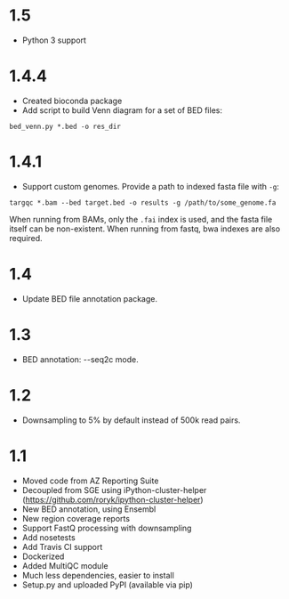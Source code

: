 # 1.5
- Python 3 support

# 1.4.4
- Created bioconda package
- Add script to build Venn diagram for a set of BED files:
```
bed_venn.py *.bed -o res_dir
```

# 1.4.1
- Support custom genomes. Provide a path to indexed fasta file with `-g`:
```
targqc *.bam --bed target.bed -o results -g /path/to/some_genome.fa
```
When running from BAMs, only the `.fai` index is used, and the fasta file itself can be non-existent.
When running from fastq, bwa indexes are also required.

# 1.4
- Update BED file annotation package.

# 1.3
- BED annotation: --seq2c mode.

# 1.2
- Downsampling to 5% by default instead of 500k read pairs.

# 1.1
- Moved code from AZ Reporting Suite
- Decoupled from SGE using iPython-cluster-helper (https://github.com/roryk/ipython-cluster-helper)
- New BED annotation, using Ensembl
- New region coverage reports
- Support FastQ processing with downsampling
- Add nosetests
- Add Travis CI support
- Dockerized
- Added MultiQC module
- Much less dependencies, easier to install
- Setup.py and uploaded PyPI (available via pip)